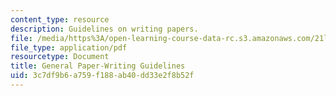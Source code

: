 ```yaml
---
content_type: resource
description: Guidelines on writing papers.
file: /media/https%3A/open-learning-course-data-rc.s3.amazonaws.com/21l-007-world-literatures-travel-writing-fall-2008/3c7df9b6a759f188ab40dd33e2f8b52f_ge_pa_writ_guid.pdf
file_type: application/pdf
resourcetype: Document
title: General Paper-Writing Guidelines
uid: 3c7df9b6-a759-f188-ab40-dd33e2f8b52f
---
```

